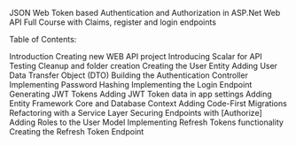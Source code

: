 JSON Web Token based Authentication and Authorization in ASP.Net Web API Full Course with Claims, register and login endpoints


Table of Contents:

Introduction
Creating new WEB API project
Introducing Scalar for API Testing
Cleanup and folder creation
Creating the User Entity
Adding User Data Transfer Object (DTO)
Building the Authentication Controller
Implementing Password Hashing
Implementing the Login Endpoint
Generating JWT Tokens
Adding JWT Token data in app settings
Adding Entity Framework Core and Database Context
Adding Code-First Migrations
Refactoring with a Service Layer
Securing Endpoints with [Authorize]
Adding Roles to the User Model
Implementing Refresh Tokens functionality
Creating the Refresh Token Endpoint

